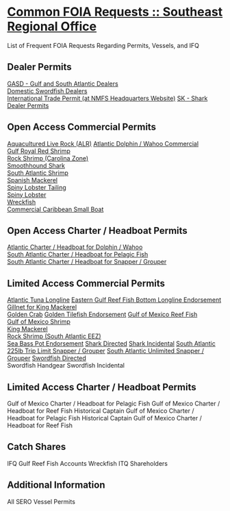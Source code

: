 # [Common FOIA Requests :: Southeast Regional Office](http://sero.nmfs.noaa.gov/operations_management_information_services/constituency_services_branch/freedom_of_information_act/common_foia/index.html)  

List of Frequent FOIA Requests Regarding Permits, Vessels, and IFQ  

## Dealer Permits  

[GASD - Gulf and South Atlantic Dealers](foia-dealers-gulf-and-south-atlantic-dealers-gasd.md)  
[Domestic Swordfish Dealers](foia-dealers-sd-domestic-swordfish-dealer-permits.md)  
[International Trade Permit (at NMFS Headquarters Website)](foia-dealers-high-migratory-species-international-trade-permit-dealers.md)
[SK - Shark Dealer Permits](foia-dealers-sk-shark-dealer-permits.md)  

## Open Access Commercial Permits  
[Aquacultured Live Rock (ALR)](foia-oa-commercial-permits-aquacultured-live-rock-alr.md)
[Atlantic Dolphin / Wahoo Commercial](foia-oa-commercial-permits-atlantic-dolphin-wahoo-commercial.md)  
[Gulf Royal Red Shrimp](foia-oa-commercial-gulf-royal-red-shrimp.md)  
[Rock Shrimp (Carolina Zone)](foia-oa-commercial-rock-shrimp-carolina-zone.md)  
[Smoothhound Shark](foia-oa-commercial-smoothound-shark.md)  
[South Atlantic Shrimp](foia-oa-commercial-south-atlantic-shrimp.md)  
[Spanish Mackerel](foia-oa-commercial-spanish-mackeral.md)  
[Spiny Lobster Tailing](foia-oa-commercial-spiny-lobster-tailing.md)  
[Spiny Lobster](foia-oa-commercial-spiny-lobster.md)  
[Wreckfish](foia-oa-commercial-wreckfish.md)  
[Commercial Caribbean Small Boat](foia-oa-commercial-caribbean-small-boat.md)  

## Open Access Charter / Headboat Permits  
[Atlantic Charter / Headboat for Dolphin / Wahoo](foia-oa-charter-headboat-atlantic-charter-headboat-for-dolphin-wahoo.md)  
[South Atlantic Charter / Headboat for Pelagic Fish](foia-oa-charter-headboat-south-atlantic-charter-headboat-for-pelagic-fish.md)  
[South Atlantic Charter / Headboat for Snapper / Grouper](foia-oa-charter-headboat-south-atlantic-charter-headboat-for-snapper-grouper.md)  

## Limited Access Commercial Permits  
[Atlantic Tuna Longline](foia-limited-access-commercial-permits-atlantic-tuna-longline.md)
[Eastern Gulf Reef Fish Bottom Longline Endorsement](foia-limited-access-commercial-permits-eastern-gulf-reef-fish-bottom-longline-endorsement.md)
[Gillnet for King Mackerel](foia-limited-access-commercial-permits-gillnet-for-king-mackerel.md)  
[Golden Crab](foia-limited-access-commercial-permits-golden-crab.md)
[Golden Tilefish Endorsement](foia-limited-access-commercial-permits-golden-tilefish-endorsement.md)
[Gulf of Mexico Reef Fish](foia-limited-access-commercial-permits-gulf-of-mexico-reef-fish.md)  
[Gulf of Mexico Shrimp](foia-limited-access-commercial-permits-gulf-of-mexico-shrimp.md)  
[King Mackerel](foia-limited-access-commercial-permits-king-mackerel.md)  
[Rock Shrimp (South Atlantic EEZ)](foia-limited-access-commercial-permits-rock-shrimp-south-atlantic-eez.md)  
[Sea Bass Pot Endorsement](foia-limited-access-commercial-permits-sea-bass-pot-endorsement.md)
[Shark Directed](foia-limited-access-commercial-permits-shark-directed.md)
[Shark Incidental](foia-limited-access-commercial-permits-shark-incidental.md)
[South Atlantic 225lb Trip Limit Snapper / Grouper](foia-limited-access-commercial-permits-south-atlantic-225lb-trip-limit-snapper-grouper.md)
[South Atlantic Unlimited Snapper / Grouper](foia-limited-access-commercial-permits-south-atlantic-unlimited-snapper-grouper.md)
[Swordfish Directed](foia-limited-access-commercial-permits-swordfish-directed.md)  
Swordfish Handgear
Swordfish Incidental

## Limited Access Charter / Headboat Permits
Gulf of Mexico Charter / Headboat for Pelagic Fish
Gulf of Mexico Charter / Headboat for Reef Fish
Historical Captain Gulf of Mexico Charter / Headboat for Pelagic Fish
Historical Captain Gulf of Mexico Charter / Headboat for Reef Fish

## Catch Shares
IFQ Gulf Reef Fish Accounts
Wreckfish ITQ Shareholders

## Additional Information
All SERO Vessel Permits  


